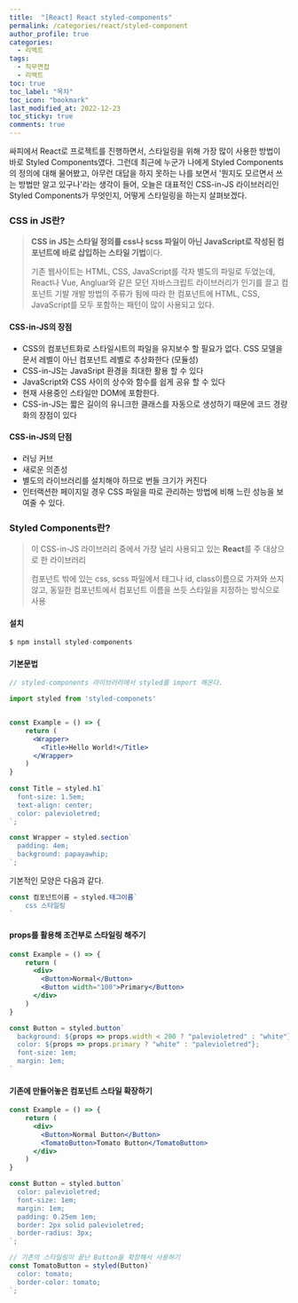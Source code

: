 ```yaml
---
title:  "[React] React styled-components"
permalink: /categories/react/styled-component
author_profile: true
categories:
  - 리액트
tags:
  - 직무면접
  - 리액트
toc: true
toc_label: "목차"
toc_icon: "bookmark"
last_modified_at: 2022-12-23
toc_sticky: true 
comments: true
---
```


 싸피에서 React로 프로젝트를 진행하면서, 스타일링을 위해 가장 많이 사용한 방법이 바로 Styled Components였다. 
 그런데 최근에 누군가 나에게 Styled Components의 정의에 대해 물어봤고, 아무런 대답을 하지 못하는 나를 보면서 '뭔지도 모르면서 쓰는 방법만 알고 있구나'라는 생각이 들어, 오늘은 대표적인 CSS-in-JS 라이브러리인 Styled Components가 무엇인지, 어떻게 스타일링을 하는지 살펴보겠다.



### CSS in JS란?

> **CSS in JS는 스타일 정의를 css나 scss 파일이 아닌 JavaScript로 작성된 컴포넌트에 바로 삽입하는 스타일 기법**이다.
>
> 기존 웹사이트는 HTML, CSS, JavaScript를 각자 별도의 파일로 두었는데, React나 Vue, Angluar와 같은 모던 자바스크립트 라이브러리가 인기를 끌고 컴포넌트 기발 개발 방법의 주류가 됨에 따라 한 컴포넌트에 HTML, CSS, JavaScript를 모두 포함하는 패턴이 많이 사용되고 있다.



#### CSS-in-JS의 장점

- CSS의 컴포넌트화로 스타일시트의 파일을 유지보수 할 필요가 없다. CSS 모델을 문서 레벨이 아닌 컴포넌트 레벨로 추상화한다 (모듈성)
- CSS-in-JS는 JavaSript 환경을 최대한 활용 할 수 있다
- JavaScript와 CSS 사이의 상수와 함수를 쉽게 공유 할 수 있다
- 현재 사용중인 스타일만 DOM에 포함한다.
- CSS-in-JS는 짧은 길이의 유니크한 클래스를 자동으로 생성하기 때문에 코드 경량화의 장점이 있다



#### CSS-in-JS의 단점

- 러닝 커브
- 새로운 의존성
- 별도의 라이브러리를 설치해야 하므로 번들 크기가 커진다
- 인터랙션한 페이지일 경우 CSS 파일을 따로 관리하는 방법에 비해 느린 성능을 보여줄 수 있다.



### Styled Components란?

>이 CSS-in-JS 라이브러리 중에서 가장 널리 사용되고 있는  **React**를 주 대상으로 한 라이브러리
>
>컴포넌트 밖에 있는 css, scss 파일에서 태그나 id, class이름으로 가져와 쓰지 않고, 동일한 컴포넌트에서 컴포넌트 이름을 쓰듯 스타일을 지정하는 방식으로 사용



#### 설치

```javascript
$ npm install styled-components
```

#### 기본문법

```jsx
// styled-components 라이브러리에서 styled를 import 해온다.

import styled from 'styled-componets'


const Example = () => {
    return (
      <Wrapper>
    	<Title>Hello World!</Title>
  	  </Wrapper>
    )     
}
 
const Title = styled.h1`
  font-size: 1.5em;
  text-align: center;
  color: palevioletred;
`;

const Wrapper = styled.section`
  padding: 4em;
  background: papayawhip;
`;
```

기본적인 모양은 다음과 같다.

```jsx
const 컴포넌트이름 = styled.태그이름`
	css 스타일링
`
```



#### props를 활용해 조건부로 스타일링 해주기

```jsx
const Example = () => {
    return (
      <div>
    	<Button>Normal</Button>
    	<Button width="100">Primary</Button>
  	  </div>
    )     
}

const Button = styled.button`
  background: ${props => props.width < 200 ? "palevioletred" : "white"};
  color: ${props => props.primary ? "white" : "palevioletred"};
  font-size: 1em;
  margin: 1em;
`
```



#### 기존에 만들어놓은 컴포넌트 스타일 확장하기

```jsx
const Example = () => {
    return (
      <div>
        <Button>Normal Button</Button>
        <TomatoButton>Tomato Button</TomatoButton>
      </div>
    )     
}

const Button = styled.button`
  color: palevioletred;
  font-size: 1em;
  margin: 1em;
  padding: 0.25em 1em;
  border: 2px solid palevioletred;
  border-radius: 3px;
`;

// 기존의 스타일링이 끝난 Button을 확장해서 사용하기
const TomatoButton = styled(Button)`
  color: tomato;
  border-color: tomato;
`;
```

